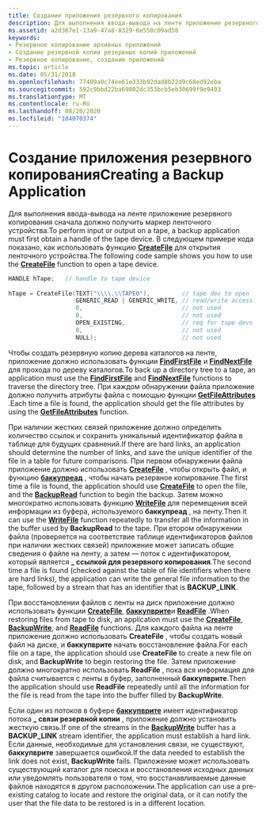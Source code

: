 ```yaml
---
title: Создание приложения резервного копирования
description: Для выполнения ввода-вывода на ленте приложение резервного копирования сначала должно получить маркер ленточного устройства. В следующем примере кода показано, как использовать функцию CreateFile для открытия ленточного устройства.
ms.assetid: a2d367e1-13a9-47a8-8329-6e550c09ad58
keywords:
- Резервное копирование архивных приложений
- Создание резервной копии резервных копий приложений
- Резервное копирование, создание приложений
ms.topic: article
ms.date: 05/31/2018
ms.openlocfilehash: 77409a0c74ee61e333b92dad8b22d9c68ed92eba
ms.sourcegitcommit: 592c9bbd22ba69802dc353bcb5eb30699f9e9403
ms.translationtype: MT
ms.contentlocale: ru-RU
ms.lasthandoff: 08/20/2020
ms.locfileid: "104070374"
---
```

# <a name="creating-a-backup-application"></a><span data-ttu-id="61e0a-107">Создание приложения резервного копирования</span><span class="sxs-lookup"><span data-stu-id="61e0a-107">Creating a Backup Application</span></span>

<span data-ttu-id="61e0a-108">Для выполнения ввода-вывода на ленте приложение резервного копирования сначала должно получить маркер ленточного устройства.</span><span class="sxs-lookup"><span data-stu-id="61e0a-108">To perform input or output on a tape, a backup application must first obtain a handle of the tape device.</span></span> <span data-ttu-id="61e0a-109">В следующем примере кода показано, как использовать функцию [**CreateFile**](/windows/desktop/api/fileapi/nf-fileapi-createfilea) для открытия ленточного устройства.</span><span class="sxs-lookup"><span data-stu-id="61e0a-109">The following code sample shows you how to use the [**CreateFile**](/windows/desktop/api/fileapi/nf-fileapi-createfilea) function to open a tape device.</span></span>


```C++
HANDLE hTape;   // handle to tape device
 
hTape = CreateFile(TEXT("\\\\.\\TAPE0"),         // tape dev to open
                   GENERIC_READ | GENERIC_WRITE, // read/write access
                   0,                            // not used
                   0,                            // not used
                   OPEN_EXISTING,                // req for tape devs
                   0,                            // not used
                   NULL);                        // not used
```



<span data-ttu-id="61e0a-110">Чтобы создать резервную копию дерева каталогов на ленте, приложение должно использовать функции [**FindFirstFile**](/windows/desktop/api/fileapi/nf-fileapi-findfirstfilea) и [**FindNextFile**](/windows/desktop/api/fileapi/nf-fileapi-findnextfilea) для прохода по дереву каталогов.</span><span class="sxs-lookup"><span data-stu-id="61e0a-110">To back up a directory tree to a tape, an application must use the [**FindFirstFile**](/windows/desktop/api/fileapi/nf-fileapi-findfirstfilea) and [**FindNextFile**](/windows/desktop/api/fileapi/nf-fileapi-findnextfilea) functions to traverse the directory tree.</span></span> <span data-ttu-id="61e0a-111">При каждом обнаружении файла приложение должно получить атрибуты файла с помощью функции [**GetFileAttributes**](/windows/desktop/api/fileapi/nf-fileapi-getfileattributesa) .</span><span class="sxs-lookup"><span data-stu-id="61e0a-111">Each time a file is found, the application should get the file attributes by using the [**GetFileAttributes**](/windows/desktop/api/fileapi/nf-fileapi-getfileattributesa) function.</span></span>

<span data-ttu-id="61e0a-112">При наличии жестких связей приложение должно определить количество ссылок и сохранить уникальный идентификатор файла в таблице для будущих сравнений.</span><span class="sxs-lookup"><span data-stu-id="61e0a-112">If there are hard links, an application should determine the number of links, and save the unique identifier of the file in a table for future comparisons.</span></span> <span data-ttu-id="61e0a-113">При первом обнаружении файла приложение должно использовать [**CreateFile**](/windows/desktop/api/fileapi/nf-fileapi-createfilea) , чтобы открыть файл, и функцию [**баккупреад**](/windows/desktop/api/Winbase/nf-winbase-backupread) , чтобы начать резервное копирование.</span><span class="sxs-lookup"><span data-stu-id="61e0a-113">The first time a file is found, the application should use [**CreateFile**](/windows/desktop/api/fileapi/nf-fileapi-createfilea) to open the file, and the [**BackupRead**](/windows/desktop/api/Winbase/nf-winbase-backupread) function to begin the backup.</span></span> <span data-ttu-id="61e0a-114">Затем можно многократно использовать функцию [**WriteFile**](/windows/desktop/api/fileapi/nf-fileapi-writefile) для перемещения всей информации из буфера, используемого **баккупреад** , на ленту.</span><span class="sxs-lookup"><span data-stu-id="61e0a-114">Then it can use the [**WriteFile**](/windows/desktop/api/fileapi/nf-fileapi-writefile) function repeatedly to transfer all the information in the buffer used by **BackupRead** to the tape.</span></span> <span data-ttu-id="61e0a-115">При втором обнаружении файла (проверяется на соответствие таблице идентификаторов файлов при наличии жестких связей) приложение может записать общие сведения о файле на ленту, а затем — поток с идентификатором, который является **\_ ссылкой для резервного копирования**.</span><span class="sxs-lookup"><span data-stu-id="61e0a-115">The second time a file is found (checked against the table of file identifiers when there are hard links), the application can write the general file information to the tape, followed by a stream that has an identifier that is **BACKUP\_LINK**.</span></span>

<span data-ttu-id="61e0a-116">При восстановлении файлов с ленты на диск приложение должно использовать функции [**CreateFile**](/windows/desktop/api/fileapi/nf-fileapi-createfilea), [**баккупврите**](/windows/desktop/api/Winbase/nf-winbase-backupwrite)и [**ReadFile**](/windows/desktop/api/fileapi/nf-fileapi-readfile) .</span><span class="sxs-lookup"><span data-stu-id="61e0a-116">When restoring files from tape to disk, an application must use the [**CreateFile**](/windows/desktop/api/fileapi/nf-fileapi-createfilea), [**BackupWrite**](/windows/desktop/api/Winbase/nf-winbase-backupwrite), and [**ReadFile**](/windows/desktop/api/fileapi/nf-fileapi-readfile) functions.</span></span> <span data-ttu-id="61e0a-117">Для каждого файла на ленте приложение должно использовать **CreateFile** , чтобы создать новый файл на диске, и **баккупврите** начать восстановление файла.</span><span class="sxs-lookup"><span data-stu-id="61e0a-117">For each file on a tape, the application should use **CreateFile** to create a new file on disk, and **BackupWrite** to begin restoring the file.</span></span> <span data-ttu-id="61e0a-118">Затем приложение должно многократно использовать **ReadFile** , пока вся информация для файла считывается с ленты в буфер, заполненный **баккупврите**.</span><span class="sxs-lookup"><span data-stu-id="61e0a-118">Then the application should use **ReadFile** repeatedly until all the information for the file is read from the tape into the buffer filled by **BackupWrite**.</span></span>

<span data-ttu-id="61e0a-119">Если один из потоков в буфере [**баккупврите**](/windows/desktop/api/Winbase/nf-winbase-backupwrite) имеет идентификатор потока **\_ связи резервной копии** , приложение должно установить жесткую связь.</span><span class="sxs-lookup"><span data-stu-id="61e0a-119">If one of the streams in the [**BackupWrite**](/windows/desktop/api/Winbase/nf-winbase-backupwrite) buffer has a **BACKUP\_LINK** stream identifier, the application must establish a hard link.</span></span> <span data-ttu-id="61e0a-120">Если данные, необходимые для установления связи, не существуют, **баккупврите** завершается ошибкой.</span><span class="sxs-lookup"><span data-stu-id="61e0a-120">If the data needed to establish the link does not exist, **BackupWrite** fails.</span></span> <span data-ttu-id="61e0a-121">Приложение может использовать существующий каталог для поиска и восстановления исходных данных или уведомлять пользователя о том, что восстанавливаемые данные файлов находятся в другом расположении.</span><span class="sxs-lookup"><span data-stu-id="61e0a-121">The application can use a pre-existing catalog to locate and restore the original data, or it can notify the user that the file data to be restored is in a different location.</span></span>

 

 